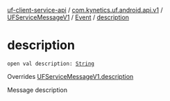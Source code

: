 [uf-client-service-api](../../../index.md) / [com.kynetics.uf.android.api.v1](../../index.md) / [UFServiceMessageV1](../index.md) / [Event](index.md) / [description](./description.md)

# description

`open val description: `[`String`](https://kotlinlang.org/api/latest/jvm/stdlib/kotlin/-string/index.html)

Overrides [UFServiceMessageV1.description](../description.md)

Message description

